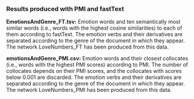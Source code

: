 
### Results produced with PMI and fastText

<b>EmotionsAndGenre_FT.tsv:</b> Emotion words and ten semantically most similar words (i.e., words with the highest cosine similarities) to each of them according to fastText. The emotion verbs and their derivatives are separated according to the genre of the document in which they appear. The network LoveNumbers_FT has been produced from this data.

<b>emotionsAndGenre_PMI.csv:</b> Emotion words and their closest collocates (i.e., words with the highest PMI scores) according to PMI. The number of collocates depends on their PMI scores, and the collocates with scores below 0.001 are discarded. The emotion verbs and their derivatives are separated according to the genre of the document in which they appear. The network LoveNumbers_PMI has been produced from this data.
